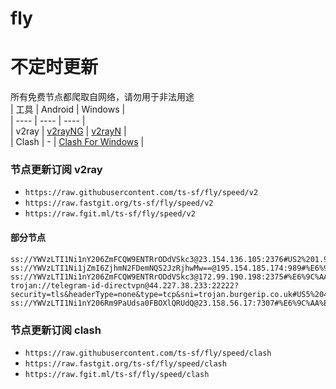 # fly
# 不定时更新
所有免费节点都爬取自网络，请勿用于非法用途  
|  工具  | Android  | Windows  |  
|  ----  | ----   | ----  |  
| v2ray  | [v2rayNG](https://github.com/2dust/v2rayNG/releases) | [v2rayN](https://github.com/2dust/v2rayN/releases) |  
| Clash  | - | [Clash For Windows](https://github.com/2dust/clashN/releases) | 
  
### 节点更新订阅  v2ray
- `https://raw.githubusercontent.com/ts-sf/fly/speed/v2`  
- `https://raw.fastgit.org/ts-sf/fly/speed/v2`  
- `https://raw.fgit.ml/ts-sf/fly/speed/v2`  
#### 部分节点  
``` 
ss://YWVzLTI1Ni1nY206ZmFCQW9ENTRrODdVSkc3@23.154.136.105:2376#US2%201.9MB%2Fs
ss://YWVzLTI1Ni1jZmI6ZjhmN2FDemNQS2JzRjhwMw==@195.154.185.174:989#%E6%9C%AA%E7%9F%A56%203.2MB%2Fs
ss://YWVzLTI1Ni1nY206ZmFCQW9ENTRrODdVSkc3@172.99.190.198:2375#%E6%9C%AA%E7%9F%A513%201.7MB%2Fs
trojan://telegram-id-directvpn@44.227.38.233:22222?security=tls&headerType=none&type=tcp&sni=trojan.burgerip.co.uk#US5%2044.2MB%2Fs
ss://YWVzLTI1Ni1nY206Rm9PaUdsa0FBOXlQRUdQ@23.158.56.17:7307#%E6%9C%AA%E7%9F%A515%20776.2KB%2Fs
```
### 节点更新订阅  clash
- `https://raw.githubusercontent.com/ts-sf/fly/speed/clash`  
- `https://raw.fastgit.org/ts-sf/fly/speed/clash`  
- `https://raw.fgit.ml/ts-sf/fly/speed/clash`  



